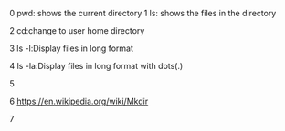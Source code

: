0 pwd: shows the current directory
1 ls: shows the files in the directory

2 cd:change to user home directory

3 ls -l:Display files in long format

4 ls -la:Display files in long format with dots(.)

5 

6 https://en.wikipedia.org/wiki/Mkdir

7 
